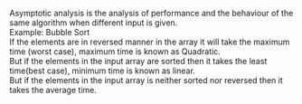 Asymptotic analysis is the analysis of performance and the behaviour of the same algorithm when different input is given.
<br>
Example: Bubble Sort
<br>
If the elements are in reversed manner in the array it will take the maximum time (worst case), maximum time is known as Quadratic.
<br>
But if the elements in the input array are sorted then it takes the least time(best case), minimum time is known as linear.
<br>
But if the elements in the input array is neither sorted nor reversed then it takes the average time.